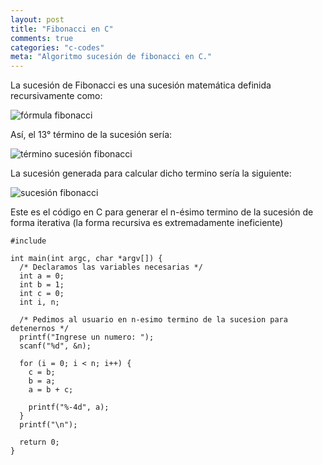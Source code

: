 ```yaml
---
layout: post
title: "Fibonacci en C"
comments: true
categories: "c-codes"
meta: "Algoritmo sucesión de fibonacci en C."
---
```


La sucesión de Fibonacci es una sucesión matemática definida recursivamente como:


<img src="http://latex.codecogs.com/gif.latex?\bg_white%20\\f(n)=f(n-1)+f(n-2)\\%20\\%20f(0)=0%20\wedge%20f(1)=1" alt="fórmula fibonacci" />

Así, el 13° término de la sucesión sería:

<p><img src="http://latex.codecogs.com/gif.latex?\bg_white%20f(13)=144" alt="término sucesión fibonacci" /></p>

La sucesión generada para calcular dicho termino sería la siguiente:

<img src="http://latex.codecogs.com/gif.latex?\bg_white%20f(13)=0,1,1,2,3,5,8,13,21,34,55,89,144" alt="sucesión fibonacci" />

Este es el código en C para generar el n-ésimo termino de la sucesión de forma iterativa (la forma recursiva es extremadamente ineficiente)

<pre><code class="language-c">#include <stdio.h>

int main(int argc, char *argv[]) {
  /* Declaramos las variables necesarias */
  int a = 0;
  int b = 1; 
  int c = 0;
  int i, n;

  /* Pedimos al usuario en n-esimo termino de la sucesion para detenernos */
  printf("Ingrese un numero: ");
  scanf("%d", &n);

  for (i = 0; i < n; i++) {
    c = b;
    b = a;
    a = b + c;

    printf("%-4d", a);
  }
  printf("\n");

  return 0;
}
</code></pre>
